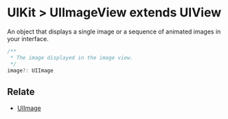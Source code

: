 # UIKit > UIImageView extends UIView

An object that displays a single image or a sequence of animated images in your interface.

```typescript
/** 
 * The image displayed in the image view.
 */
image?: UIImage
```

## Relate

* [UIImage](UIImage.md)